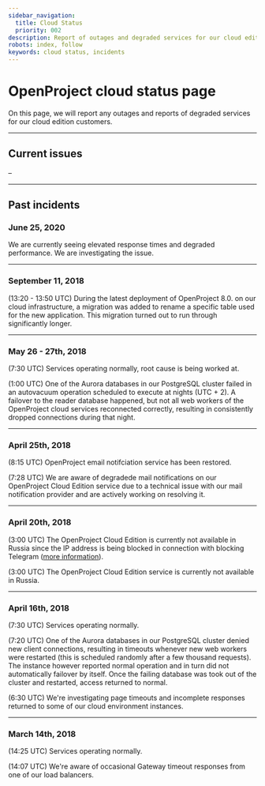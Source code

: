 ```yaml
---
sidebar_navigation:
  title: Cloud Status 
  priority: 002
description: Report of outages and degraded services for our cloud edition customers
robots: index, follow
keywords: cloud status, incidents
---
```


# OpenProject cloud status page

On this page, we will report any outages and reports of degraded services for our cloud edition customers.

* * *

## Current issues

–

* * *

## Past incidents

### June 25, 2020

We are currently seeing elevated response times and degraded performance. We are investigating the issue.

* * *

### September 11, 2018

(13:20 - 13:50 UTC) During the latest deployment of OpenProject 8.0. on our cloud infrastructure, a migration was added to rename a specific table used for the new application. This migration turned out to run through significantly longer.

* * *

### May 26 - 27th, 2018

(7:30 UTC) Services operating normally, root cause is being worked at.

(1:00 UTC) One of the Aurora databases in our PostgreSQL cluster failed in an autovacuum operation scheduled to execute at nights (UTC + 2). A failover to the reader database happened, but not all web workers of the OpenProject cloud services reconnected correctly, resulting in consistently dropped connections during that night.

* * *

### April 25th, 2018

(8:15 UTC) OpenProject email notifciation service has been restored.

(7:28 UTC) We are aware of degradede mail notifications on our OpenProject Cloud Edition service due to a technical issue with our mail notification provider and are actively working on resolving it.

* * *

### April 20th, 2018

(3:00 UTC) The OpenProject Cloud Edition is currently not available in Russia since the IP address is being blocked in connection with blocking Telegram ([more information](http://www.bbc.com/news/technology-43797176)).

(3:00 UTC) The OpenProject Cloud Edition service is currently not available in Russia.

* * *

### April 16th, 2018

(7:30 UTC) Services operating normally.

(7:20 UTC) One of the Aurora databases in our PostgreSQL cluster denied new client connections, resulting in timeouts whenever new web workers were restarted (this is scheduled randomly after a few thousand requests). The instance however reported normal operation and in turn did not automatically failover by itself. Once the failing database was took out of the cluster and restarted, access returned to normal.

(6:30 UTC) We're investigating page timeouts and incomplete responses returned to some of our cloud environment instances.

* * *

### March 14th, 2018

(14:25 UTC) Services operating normally.

(14:07 UTC) We're aware of occasional Gateway timeout responses from one of our load balancers.
